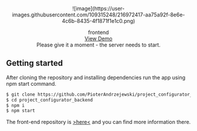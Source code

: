 <!-- PROJECT LOGO -->
<p align="center">
  ![image](https://user-images.githubusercontent.com/109315248/216972417-aa75a92f-8e6e-4c6b-8435-4f1871f1e1c0.png)

</p>

  <p align="center">
    frontend
    <br />
  <a href="https://projectconfigurator.pioterandrzejew.repl.co/">View Demo</a> <br>
  Please give it a moment - the server needs to start.
  </p>
</div>

## Getting started

After cloning the repository and installing dependencies run the app using npm start command. 

  ```sh
  $ git clone https://github.com/PioterAndrzejewski/project_configurator_backendend.git
  $ cd project_configurator_backend
  $ npm i
  $ npm start
  ```

The front-end repository is [>here<](https://github.com/PioterAndrzejewski/project_configurator_backend) and you can find more information there. 
